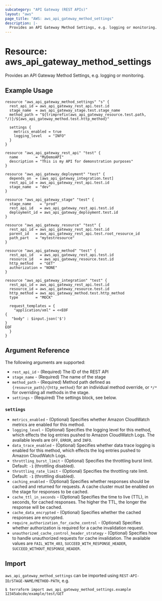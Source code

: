 ```yaml
---
subcategory: "API Gateway (REST APIs)"
layout: "aws"
page_title: "AWS: aws_api_gateway_method_settings"
description: |-
  Provides an API Gateway Method Settings, e.g. logging or monitoring.
---
```


# Resource: aws_api_gateway_method_settings

Provides an API Gateway Method Settings, e.g. logging or monitoring.

## Example Usage

```hcl
resource "aws_api_gateway_method_settings" "s" {
  rest_api_id = aws_api_gateway_rest_api.test.id
  stage_name  = aws_api_gateway_stage.test.stage_name
  method_path = "${trimprefix(aws_api_gateway_resource.test.path, "/)}/${aws_api_gateway_method.test.http_method}"

  settings {
    metrics_enabled = true
    logging_level   = "INFO"
  }
}

resource "aws_api_gateway_rest_api" "test" {
  name        = "MyDemoAPI"
  description = "This is my API for demonstration purposes"
}

resource "aws_api_gateway_deployment" "test" {
  depends_on  = [aws_api_gateway_integration.test]
  rest_api_id = aws_api_gateway_rest_api.test.id
  stage_name  = "dev"
}

resource "aws_api_gateway_stage" "test" {
  stage_name    = "prod"
  rest_api_id   = aws_api_gateway_rest_api.test.id
  deployment_id = aws_api_gateway_deployment.test.id
}

resource "aws_api_gateway_resource" "test" {
  rest_api_id = aws_api_gateway_rest_api.test.id
  parent_id   = aws_api_gateway_rest_api.test.root_resource_id
  path_part   = "mytestresource"
}

resource "aws_api_gateway_method" "test" {
  rest_api_id   = aws_api_gateway_rest_api.test.id
  resource_id   = aws_api_gateway_resource.test.id
  http_method   = "GET"
  authorization = "NONE"
}

resource "aws_api_gateway_integration" "test" {
  rest_api_id = aws_api_gateway_rest_api.test.id
  resource_id = aws_api_gateway_resource.test.id
  http_method = aws_api_gateway_method.test.http_method
  type        = "MOCK"

  request_templates = {
    "application/xml" = <<EOF
{
   "body" : $input.json('$')
}
EOF
  }
}
```

## Argument Reference

The following arguments are supported:

* `rest_api_id` - (Required) The ID of the REST API
* `stage_name` - (Required) The name of the stage
* `method_path` - (Required) Method path defined as `{resource_path}/{http_method}` for an individual method override, or `*/*` for overriding all methods in the stage.
* `settings` - (Required) The settings block, see below.

### `settings`

* `metrics_enabled` - (Optional) Specifies whether Amazon CloudWatch metrics are enabled for this method.
* `logging_level` - (Optional) Specifies the logging level for this method, which effects the log entries pushed to Amazon CloudWatch Logs. The available levels are `OFF`, `ERROR`, and `INFO`.
* `data_trace_enabled` - (Optional) Specifies whether data trace logging is enabled for this method, which effects the log entries pushed to Amazon CloudWatch Logs.
* `throttling_burst_limit` - (Optional) Specifies the throttling burst limit. Default: `-1` (throttling disabled).
* `throttling_rate_limit` - (Optional) Specifies the throttling rate limit. Default: `-1` (throttling disabled).
* `caching_enabled` - (Optional) Specifies whether responses should be cached and returned for requests. A cache cluster must be enabled on the stage for responses to be cached.
* `cache_ttl_in_seconds` - (Optional) Specifies the time to live (TTL), in seconds, for cached responses. The higher the TTL, the longer the response will be cached.
* `cache_data_encrypted` - (Optional) Specifies whether the cached responses are encrypted.
* `require_authorization_for_cache_control` - (Optional) Specifies whether authorization is required for a cache invalidation request.
* `unauthorized_cache_control_header_strategy` - (Optional) Specifies how to handle unauthorized requests for cache invalidation. The available values are `FAIL_WITH_403`, `SUCCEED_WITH_RESPONSE_HEADER`, `SUCCEED_WITHOUT_RESPONSE_HEADER`.

## Import

`aws_api_gateway_method_settings` can be imported using `REST-API-ID/STAGE-NAME/METHOD-PATH`, e.g.

```
$ terraform import aws_api_gateway_method_settings.example 12345abcde/example/test/GET
```
